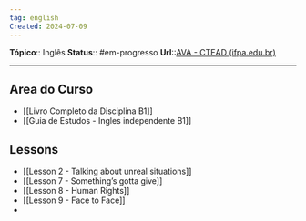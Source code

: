```yaml
---
tag: english
Created: 2024-07-09
---
```

**Tópico**:: Inglês
**Status**:: #em-progresso 
**Url**::[AVA - CTEAD (ifpa.edu.br)](https://ctead.ifpa.edu.br/ava/login/index-mural.php)

--- 
## Area do Curso

- [[Livro Completo da Disciplina B1]]
- [[Guia de Estudos - Ingles independente B1]]

## Lessons

- [[Lesson 2 - Talking about unreal situations]]
- [[Lesson 7 - Something’s gotta give]]
- [[Lesson 8 - Human Rights]]
- [[Lesson 9 - Face to Face]]
- 



